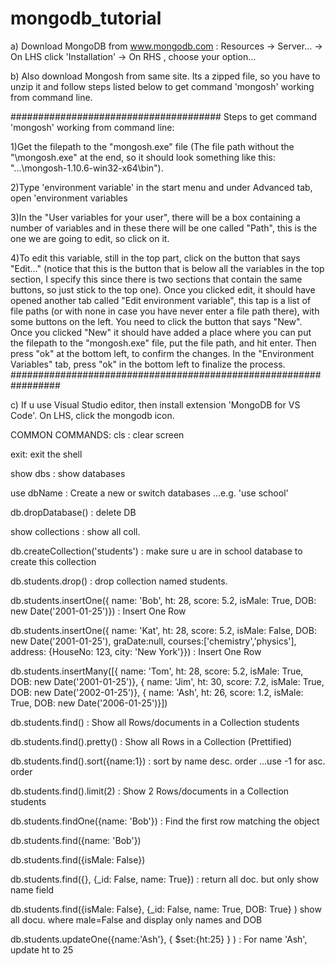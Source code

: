 # mongodb_tutorial
 
 a) Download MongoDB from www.mongodb.com : Resources -> Server... -> On LHS click 'Installation' -> On RHS , choose your option...

b) Also download Mongosh from same site. Its a zipped file, so you have to  unzip it and follow steps listed below to get command 'mongosh'
working from command line.

######################################
Steps to get command 'mongosh' working from  command line:
 
1)Get the filepath to the "mongosh.exe" file (The file path without the "\mongosh.exe" at the end, so it should look something like this: "...\mongosh-1.10.6-win32-x64\bin").

2)Type 'environment variable' in the start menu and under Advanced tab,  open 'environment variables

3)In the "User variables for your user", there will be a box containing a number of variables and in these there will be one called "Path", this is the one we are going to edit, so click on it.

4)To edit this variable, still in the top part, click on the button that says "Edit..." (notice that this is the button that is below all the variables in the top section, I specify this since there is two sections that contain the same buttons, so just stick to the top one).
Once you clicked edit, it should have opened another tab called "Edit environment variable", this tap is a list of file paths (or with none in case you have never enter a file path there), with some buttons on the left. You need to click the button that says "New".
Once you clicked "New" it should have added a place where you can put the filepath to the "mongosh.exe" file, put the file path, and hit enter.
Then press "ok" at the bottom left, to confirm the changes.
In the "Environment Variables" tab, press "ok" in the bottom left to finalize the process.
#################################################################

c) If u use Visual Studio editor, then install extension 'MongoDB for VS Code'. On LHS, click the mongodb icon. 


COMMON COMMANDS:
cls : clear screen

exit: exit the shell

show dbs : show databases

use dbName : Create a new or switch databases ...e.g. 'use school'

db.dropDatabase() : delete DB

show collections : show all coll.

db.createCollection('students') : make sure u are in  school database to create this collection 

db.students.drop() : drop collection named students.

db.students.insertOne({ name: 'Bob', ht: 28, score: 5.2, isMale: True, DOB: new Date('2001-01-25')}) : Insert One Row

db.students.insertOne({ name: 'Kat', ht: 28, score: 5.2, isMale: False, DOB: new Date('2001-01-25'),
                        graDate:null, courses:['chemistry','physics'],
                        address: {HouseNo: 123, city: 'New York'}}) : Insert One Row

db.students.insertMany([{ name: 'Tom', ht: 28, score: 5.2, isMale: True, DOB: new Date('2001-01-25')},
                        { name: 'Jim', ht: 30, score: 7.2, isMale: True, DOB: new Date('2002-01-25')},
                        { name: 'Ash', ht: 26, score: 1.2, isMale: True, DOB: new Date('2006-01-25')}])


db.students.find() : Show all Rows/documents in a Collection students

db.students.find().pretty() : Show all Rows in a Collection (Prettified)

db.students.find().sort({name:1}) : sort by name desc. order ...use -1 for asc. order

db.students.find().limit(2) : Show 2 Rows/documents in a Collection students

db.students.findOne({name: 'Bob'}) : Find the first row matching the object

db.students.find({name: 'Bob'}) 

db.students.find({isMale: False}) 

db.students.find({}, {_id: False, name: True}) : return all doc. but only show name field

db.students.find({isMale: False}, {_id: False, name: True, DOB: True} ) show all docu. where male=False and display only names and DOB

db.students.updateOne({name:'Ash'},  { $set:{ht:25} }   ) : For name 'Ash', update ht to 25
